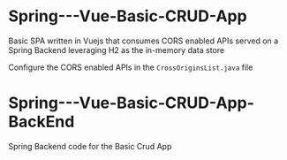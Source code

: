 
# Spring---Vue-Basic-CRUD-App
Basic SPA written in Vuejs that consumes CORS enabled APIs served on a Spring Backend leveraging H2 as the in-memory data store

Configure the CORS enabled APIs in the `CrossOriginsList.java` file

# Spring---Vue-Basic-CRUD-App-BackEnd
Spring Backend code for the Basic Crud App

